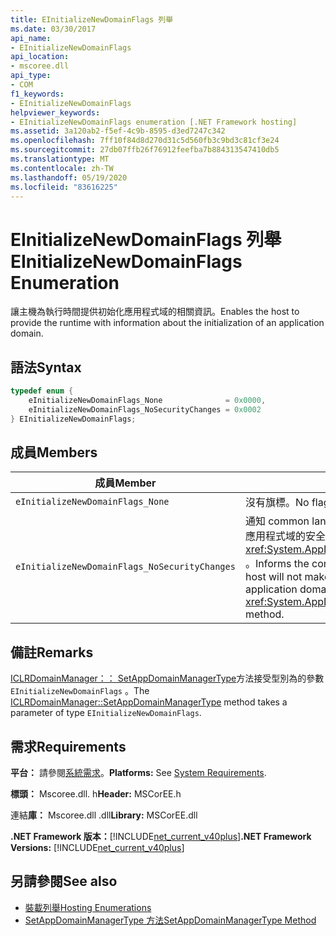 ```yaml
---
title: EInitializeNewDomainFlags 列舉
ms.date: 03/30/2017
api_name:
- EInitializeNewDomainFlags
api_location:
- mscoree.dll
api_type:
- COM
f1_keywords:
- EInitializeNewDomainFlags
helpviewer_keywords:
- EInitializeNewDomainFlags enumeration [.NET Framework hosting]
ms.assetid: 3a120ab2-f5ef-4c9b-8595-d3ed7247c342
ms.openlocfilehash: 7ff10f84d8d270d31c5d560fb3c9bd3c81cf3e24
ms.sourcegitcommit: 27db07ffb26f76912feefba7b884313547410db5
ms.translationtype: MT
ms.contentlocale: zh-TW
ms.lasthandoff: 05/19/2020
ms.locfileid: "83616225"
---
```

# <a name="einitializenewdomainflags-enumeration"></a><span data-ttu-id="89f28-102">EInitializeNewDomainFlags 列舉</span><span class="sxs-lookup"><span data-stu-id="89f28-102">EInitializeNewDomainFlags Enumeration</span></span>
<span data-ttu-id="89f28-103">讓主機為執行時間提供初始化應用程式域的相關資訊。</span><span class="sxs-lookup"><span data-stu-id="89f28-103">Enables the host to provide the runtime with information about the initialization of an application domain.</span></span>  
  
## <a name="syntax"></a><span data-ttu-id="89f28-104">語法</span><span class="sxs-lookup"><span data-stu-id="89f28-104">Syntax</span></span>  
  
```cpp  
typedef enum {  
    eInitializeNewDomainFlags_None              = 0x0000,  
    eInitializeNewDomainFlags_NoSecurityChanges = 0x0002  
} EInitializeNewDomainFlags;  
```  
  
## <a name="members"></a><span data-ttu-id="89f28-105">成員</span><span class="sxs-lookup"><span data-stu-id="89f28-105">Members</span></span>  
  
|<span data-ttu-id="89f28-106">成員</span><span class="sxs-lookup"><span data-stu-id="89f28-106">Member</span></span>|<span data-ttu-id="89f28-107">說明</span><span class="sxs-lookup"><span data-stu-id="89f28-107">Description</span></span>|  
|------------|-----------------|  
|`eInitializeNewDomainFlags_None`|<span data-ttu-id="89f28-108">沒有旗標。</span><span class="sxs-lookup"><span data-stu-id="89f28-108">No flags.</span></span>|  
|`eInitializeNewDomainFlags_NoSecurityChanges`|<span data-ttu-id="89f28-109">通知 common language runtime （CLR），主機不會對方法中應用程式域的安全性狀態進行變更 <xref:System.AppDomainManager.InitializeNewDomain%2A> 。</span><span class="sxs-lookup"><span data-stu-id="89f28-109">Informs the common language runtime (CLR) that the host will not make changes to the security state of the application domain in the <xref:System.AppDomainManager.InitializeNewDomain%2A> method.</span></span>|  
  
## <a name="remarks"></a><span data-ttu-id="89f28-110">備註</span><span class="sxs-lookup"><span data-stu-id="89f28-110">Remarks</span></span>  
 <span data-ttu-id="89f28-111">[ICLRDomainManager：： SetAppDomainManagerType](iclrdomainmanager-setappdomainmanagertype-method.md)方法接受型別為的參數 `EInitializeNewDomainFlags` 。</span><span class="sxs-lookup"><span data-stu-id="89f28-111">The [ICLRDomainManager::SetAppDomainManagerType](iclrdomainmanager-setappdomainmanagertype-method.md) method takes a parameter of type `EInitializeNewDomainFlags`.</span></span>  
  
## <a name="requirements"></a><span data-ttu-id="89f28-112">需求</span><span class="sxs-lookup"><span data-stu-id="89f28-112">Requirements</span></span>  
 <span data-ttu-id="89f28-113">**平台：** 請參閱[系統需求](../../get-started/system-requirements.md)。</span><span class="sxs-lookup"><span data-stu-id="89f28-113">**Platforms:** See [System Requirements](../../get-started/system-requirements.md).</span></span>  
  
 <span data-ttu-id="89f28-114">**標頭：** Mscoree.dll. h</span><span class="sxs-lookup"><span data-stu-id="89f28-114">**Header:** MSCorEE.h</span></span>  
  
 <span data-ttu-id="89f28-115">連結**庫：** Mscoree.dll .dll</span><span class="sxs-lookup"><span data-stu-id="89f28-115">**Library:** MSCorEE.dll</span></span>  
  
 <span data-ttu-id="89f28-116">**.NET Framework 版本：**[!INCLUDE[net_current_v40plus](../../../../includes/net-current-v40plus-md.md)]</span><span class="sxs-lookup"><span data-stu-id="89f28-116">**.NET Framework Versions:** [!INCLUDE[net_current_v40plus](../../../../includes/net-current-v40plus-md.md)]</span></span>  
  
## <a name="see-also"></a><span data-ttu-id="89f28-117">另請參閱</span><span class="sxs-lookup"><span data-stu-id="89f28-117">See also</span></span>

- [<span data-ttu-id="89f28-118">裝載列舉</span><span class="sxs-lookup"><span data-stu-id="89f28-118">Hosting Enumerations</span></span>](hosting-enumerations.md)
- [<span data-ttu-id="89f28-119">SetAppDomainManagerType 方法</span><span class="sxs-lookup"><span data-stu-id="89f28-119">SetAppDomainManagerType Method</span></span>](iclrdomainmanager-setappdomainmanagertype-method.md)
